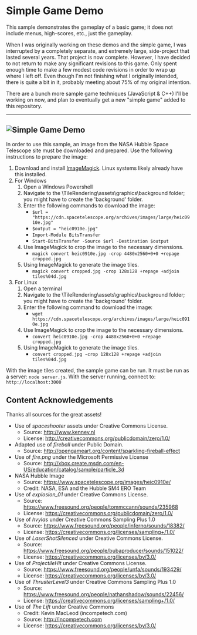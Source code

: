 # Simple Game Demo
This sample demonstrates the gameplay of a basic game; it does not include menus, high-scores, etc., just the gameplay.

When I was originally working on these demos and the simple game, I was interrupted by a completely separate, and extremely large, side-project that lasted several years.  That project is now complete.  However, I have decided to not return to make any significant revisions to this game.  Only spent enough time to make a few modest code revisions in order to wrap up where I left off.  Even though I'm not finishing what I originally intended, there is quite a bit in it, probably meeting about 75% of my original intention.

There are a bunch more sample game techniques (JavaScript & C++) I'll be working on now, and plan to eventually get a new "simple game" added to this repository.

---
![Simple Game Demo](https://github.com/ProfPorkins/GameTech/blob/master/JavaScript/SimpleGame/SimpleGame.png "")
---

In order to use this sample, an image from the NASA Hubble Space Telescope site must be downloaded and prepared.  Use the following instructions to prepare the image:

1. Download and install [ImageMagick](http://www.imagemagick.org/script/index.php).  Linux systems likely already have this installed.
2. For Windows
   1. Open a Windows Powershell
   2. Navigate to the \TileRendering\assets\graphics\background folder; you might have to create the 'background' folder.
   3. Enter the following commands to download the image:
      * `$url = "https://cdn.spacetelescope.org/archives/images/large/heic0910e.jpg"`
      * `$output = "heic0910e.jpg"`
      * `Import-Module BitsTransfer`
      * `Start-BitsTransfer -Source $url -Destination $output`
   4. Use ImageMagick to crop the image to the necessary dimensions.
      * `magick convert heic0910e.jpg -crop 4480x2560+0+0 +repage cropped.jpg`
   5. Using ImageMagick to generate the image tiles.
      * `magick convert cropped.jpg -crop 128x128 +repage +adjoin tiles%04d.jpg`
3. For Linux
   1. Open a terminal
   2. Navigate to the \TileRendering\assets\graphics\background folder; you might have to create the 'background' folder.
   3. Enter the following command to download the image:
      * `wget https://cdn.spacetelescope.org/archives/images/large/heic0910e.jpg`
   4. Use ImageMagick to crop the image to the necessary dimensions.
      * `convert heic0910e.jpg -crop 4480x2560+0+0 +repage cropped.jpg`
   5. Using ImageMagick to generate the image tiles.
      * `convert cropped.jpg -crop 128x128 +repage +adjoin tiles%04d.jpg`

With the image tiles created, the sample game can be run.  It must be run as a server: `node server.js`.  With the server running, connect to: `http://localhost:3000`

## Content Acknowledgements

Thanks all sources for the great assets!

* Use of *spaceshooter* assets under Creative Commons License.
  * Source: http://www.kenney.nl
  * License: http://creativecommons.org/publicdomain/zero/1.0/
* Adapted use of *fireball* under Public Domain.
  * Source: http://opengameart.org/content/sparkling-fireball-effect
* Use of *fire.png* under the Microsoft Permissive License
  * Source: http://xbox.create.msdn.com/en-US/education/catalog/sample/particle_3d
* NASA Hubble Image
  * Source: https://www.spacetelescope.org/images/heic0910e/
  * Credit: NASA, ESA and the Hubble SM4 ERO Team
* Use of *explosion_01* under Creative Commons License.
  * Source: https://www.freesound.org/people/tommccann/sounds/235968
  * License: https://creativecommons.org/publicdomain/zero/1.0/
* Use of *hvylas* under Creative Commons Sampling Plus 1.0
  * Source: https://www.freesound.org/people/inferno/sounds/18382/
  * License: https://creativecommons.org/licenses/sampling+/1.0/
* Use of *LaserShotSilenced* under Creative Commons License.
  * Source: https://www.freesound.org/people/bubaproducer/sounds/151022/
  * License: https://creativecommons.org/licenses/by/3.0/
* Use of *ProjectileHit* under Creative Commons License.
  * Source: https://www.freesound.org/people/unfa/sounds/193429/
  * License: https://creativecommons.org/licenses/by/3.0/
* Use of *ThrusterLevel3* under Creative Commons Sampling Plus 1.0
  * Source: https://www.freesound.org/people/nathanshadow/sounds/22456/
  * License: https://creativecommons.org/licenses/sampling+/1.0/
* Use of *The Lift* under Creative Commons
  * Credit: Kevin MacLeod (incompetech.com)
  * Source: http://incompetech.com
  * License: https://creativecommons.org/licenses/by/3.0/
